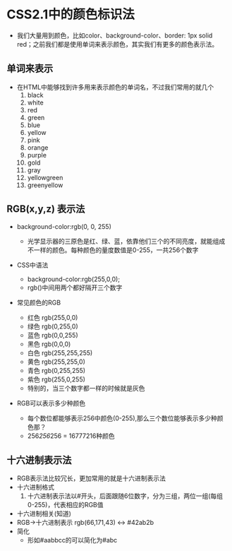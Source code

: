 # CSS2.1中的颜色标识法

* 我们大量用到颜色，比如color、background-color、border: 1px solid red；之前我们都是使用单词来表示颜色，其实我们有更多的颜色表示法。

## 单词来表示
* 在HTML中能够找到许多用来表示颜色的单词名，不过我们常用的就几个
    1. black
    2. white
    3. red
    4. green
    5. blue
    6. yellow
    7. pink
    8. orange
    9. purple
    10. gold
    11. gray
    12. yellowgreen
    13. greenyellow
    
## RGB(x,y,z) 表示法
* background-color:rgb(0, 0, 255)
    * 光学显示器的三原色是红、绿、蓝，依靠他们三个的不同亮度，就能组成不一样的颜色。每种颜色的量度数值是0-255，一共256个数字
* CSS中语法
    * background-color:rgb(255,0,0);
    * rgb()中间用两个都好隔开三个数字
* 常见颜色的RGB
    * 红色 rgb(255,0,0)
    * 绿色 rgb(0,255,0)
    * 蓝色 rgb(0,0,255)
    * 黑色 rgb(0,0,0)
    * 白色 rgb(255,255,255)
    * 黄色 rgb(255,255,0)
    * 青色 rgb(0,255,255)
    * 紫色 rgb(255,0,255)
    * 特别的，当三个数字都一样的时候就是灰色
    
* RGB可以表示多少种颜色
    * 每个数位都能够表示256中颜色(0-255),那么三个数位能够表示多少种颜色那？
    * 256*256*256 = 16777216种颜色
 
## 十六进制表示法
* RGB表示法比较冗长，更加常用的就是十六进制表示法
* 十六进制格式
    1. 十六进制表示法以#开头，后面跟随6位数字，分为三组，两位一组(每组0-255)，代表相应的RGB值
* 十六进制相关(知道)
* RGB->十六进制表示
    rgb(66,171,43)  <-> #42ab2b
* 简化
    * 形如#aabbcc的可以简化为#abc   
    
    
    
    
    
    
    
    
    
    
    
    
    
    
    
    
    
    
    
    
    
    
    
    
    
    
    
    
    
    
    
    
    
    